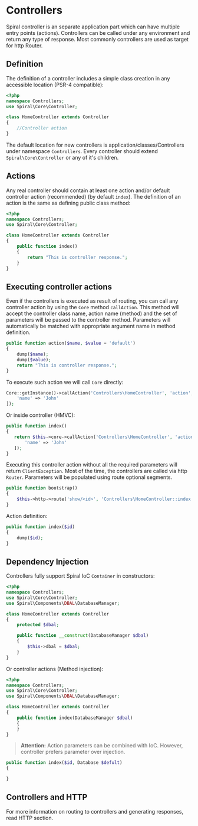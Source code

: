 # Controllers
Spiral controller is an separate application part which can have multiple entry points (actions). 
Controllers can be called under any environment and return any type of response. Most commonly controllers
are used as target for http Router.

## Definition
The definition of a controller includes a simple class creation in any accessible location (PSR-4 compatible):
```php
<?php
namespace Controllers;
use Spiral\Core\Controller;

class HomeController extends Controller
{
    //Controller action  
}
```
The default location for new controllers is application/classes/Controllers under namespace `Controllers`. 
Every controller should extend `Spiral\Core\Controller` or any of it's children.

## Actions
Any real controller should contain at least one action and/or default controller action (recommended) (by default 
`index`). The definition of an action is the same as defining public class method:
```php
<?php
namespace Controllers;
use Spiral\Core\Controller;

class HomeController extends Controller
{
    public function index() 
    {
        return "This is controller response.";
    }
}
```

## Executing controller actions
Even if the controllers is executed as result of routing, you can call any controller action by 
using the `Core` method `callAction`. This method will accept the controller class name, action name
(method) and the set of parameters will be passed to the controller method. Parameters will automatically
be matched with appropriate argument name in method definition.
```php
public function action($name, $value = 'default') 
{
    dump($name);
    dump($value);
    return "This is controller response.";
}
```
To execute such action we will call `Core` directly:
```php
Core::getInstance()->callAction('Controllers\HomeController', 'action', [
    'name' => 'John'
]);
```
Or inside controller (HMVC):
```php
public function index() 
{
   return $this->core->callAction('Controllers\HomeController', 'action', [
       'name' => 'John'
   ]);
}
```
Executing this controller action without all the required parameters will return `ClientException`. 
Most of the time, the controllers are called via http `Router`. Parameters will be populated using 
route optional segments.
```php
public function bootstrap()
{
    $this->http->route('show/<id>', 'Controllers\HomeController::index');
}
```
Action definition:
```php
public function index($id) 
{
    dump($id);
}
```

## Dependency Injection
Controllers fully support Spiral IoC `Container` in constructors:
```php
<?php
namespace Controllers;
use Spiral\Core\Controller;
use Spiral\Components\DBAL\DatabaseManager;

class HomeController extends Controller
{
    protected $dbal;

    public function __construct(DatabaseManager $dbal)
    {
        $this->dbal = $dbal;
    }
}
```
Or controller actions (Method injection):
```php
<?php
namespace Controllers;
use Spiral\Core\Controller;
use Spiral\Components\DBAL\DatabaseManager;

class HomeController extends Controller
{
    public function index(DatabaseManager $dbal)
    {
    }
}
```
> **Attention:** Action parameters can be combined with IoC. However, controller prefers 
parameter over injection.

```php
public function index($id, Database $defult)
{

}
```
## Controllers and HTTP
For more information on routing to controllers and generating responses, read HTTP section.
